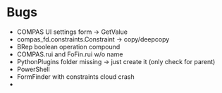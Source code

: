 # Bugs

* COMPAS UI settings form -> GetValue
* compas_fd.constraints.Constraint -> copy/deepcopy
* BRep boolean operation compound
* COMPAS.rui and FoFin.rui w/o name
* PythonPlugins folder missing -> just create it (only check for parent)
* PowerShell
* FormFinder with constraints cloud crash
* 
